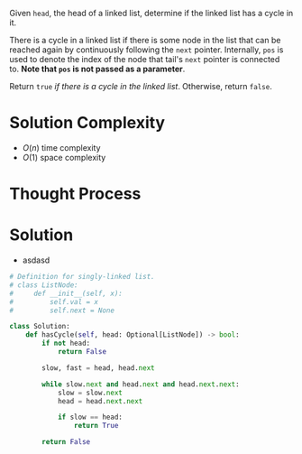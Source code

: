 Given `head`, the head of a linked list, determine if the linked list has a cycle in it.

There is a cycle in a linked list if there is some node in the list that can be reached again by continuously following the `next` pointer. Internally, `pos` is used to denote the index of the node that tail's `next` pointer is connected to. **Note that `pos` is not passed as a parameter**.

Return `true` _if there is a cycle in the linked list_. Otherwise, return `false`.
# Solution Complexity
- $O(n)$ time complexity
- $O(1)$ space complexity
# Thought Process
# Solution
- asdasd
```Python
# Definition for singly-linked list.
# class ListNode:
#     def __init__(self, x):
#         self.val = x
#         self.next = None

class Solution:
	def hasCycle(self, head: Optional[ListNode]) -> bool:
		if not head:
			return False

		slow, fast = head, head.next

		while slow.next and head.next and head.next.next:
			slow = slow.next
			head = head.next.next

			if slow == head:
				return True

		return False
```